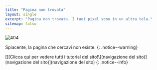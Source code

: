 ```yaml
---
title: "Pagina non trovata"
layout: single
excerpt: "Pagina non trovata. I tuoi pixel sono in un altra tela."
sitemap: falso
---
```


![404](/images/404.jpg)

Spiacente, la pagina che cercavi non esiste.
{: .notice--warning}

[\[\[Clicca qui per vedere tutti i tutorial del sito!\\](navigazione del sito)](navigazione del sito)](navigazione del sito)
{: .notice--info}
